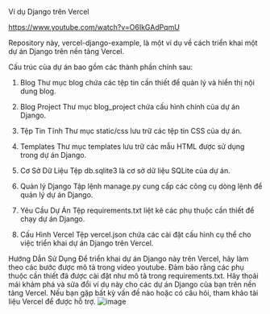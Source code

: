 Ví dụ Django trên Vercel

https://www.youtube.com/watch?v=O6IkGAdPqmU

Repository này, vercel-django-example, là một ví dụ về cách triển khai một dự án Django trên nền tảng Vercel.

Cấu trúc của dự án bao gồm các thành phần chính sau:

1. Blog
Thư mục blog chứa các tệp tin cần thiết để quản lý và hiển thị nội dung blog.

2. Blog Project
Thư mục blog_project chứa cấu hình chính của dự án Django.

3. Tệp Tin Tĩnh
Thư mục static/css lưu trữ các tệp tin CSS của dự án.

4. Templates
Thư mục templates lưu trữ các mẫu HTML được sử dụng trong dự án Django.

5. Cơ Sở Dữ Liệu
Tệp db.sqlite3 là cơ sở dữ liệu SQLite của dự án.

6. Quản lý Django
Tập lệnh manage.py cung cấp các công cụ dòng lệnh để quản lý dự án Django.

7. Yêu Cầu Dự Án
Tệp requirements.txt liệt kê các phụ thuộc cần thiết để chạy dự án Django.

8. Cấu Hình Vercel
Tệp vercel.json chứa các cài đặt cấu hình cụ thể cho việc triển khai dự án Django trên Vercel.


Hướng Dẫn Sử Dụng
Để triển khai dự án Django này trên Vercel, hãy làm theo các bước được mô tả trong video youtube. Đảm bảo rằng các phụ thuộc cần thiết đã được cài đặt như mô tả trong requirements.txt.
Hãy thoải mái khám phá và sửa đổi ví dụ này cho các dự án Django của bạn trên nền tảng Vercel. Nếu bạn gặp bất kỳ vấn đề nào hoặc có câu hỏi, tham khảo tài liệu Vercel để được hỗ trợ.
![image](https://github.com/huyinit/vercel-django-example/assets/82762841/30f1573e-a7da-447d-aa81-1ecacff3c05b)

